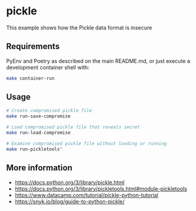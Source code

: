 # pickle

This example shows how the Pickle data format is insecure

## Requirements

PyEnv and Poetry as described on the main README.md, or just execute a development container shell with:

```bash
make container-run
```

## Usage

```bash
# Create compromised pickle file
make run-save-compromise

# Load compromised pickle file that reveals secret
make run-load-compromise

# Examine compromised pickle file without loading or running
make run-pickletools"
```

## More information

* https://docs.python.org/3/library/pickle.html
* https://docs.python.org/3/library/pickletools.html#module-pickletools
* https://www.datacamp.com/tutorial/pickle-python-tutorial
* https://snyk.io/blog/guide-to-python-pickle/
